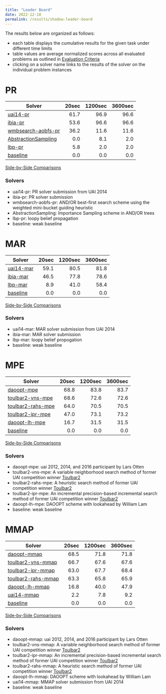 ```yaml
---
title: "Leader Board"
date: 2022-12-10
permalink: /results/shadow-leader-board
---
```




The results below are organized as follows:
- each table displays the cumulative results for the given task under different time limits
- table values are average normalized scores across all evaluated problems as outlined in [Evaluation Criteria](https://uaicompetition.github.io/uci-2022/results/evaluation-criteria/)
- clicking on a solver name links to the results of the solver on the individual problem instances 


# PR

|                               Solver                               | 20sec | 1200sec | 3600sec |
| ------------------------------------------------------------------ | ----: | ------: | ------: |
| [uai14-pr](solver-scores/uai14-pr-scores.md)                       |  61.7 |    96.9 |    96.6 |
| [ibia-pr](solver-scores/ibia-pr-scores.md)                         |  53.6 |    96.6 |    96.6 |
| [wmbsearch-aobfs-pr](solver-scores/wmbsearch-aobfs-pr-scores.md)   |  36.2 |    11.6 |    11.6 |
| [AbstractionSampling](solver-scores/AbstractionSampling-scores.md) |   0.0 |     8.1 |     2.0 |
| [lbp-pr](solver-scores/lbp-pr-scores.md)                           |   5.8 |     2.0 |     2.0 |
| [baseline](solver-scores/baseline-scores.md)                       |   0.0 |     0.0 |     0.0 |

[Side-by-Side Comparisons](solver-scores/PR-scores-comparison.md)

### Solvers

- uai14-pr: PR solver submission from UAI 2014
- ibia-pr: PR solver submission
- wmbsearch-aobfs-pr: AND/OR best-first search scheme using the weighted mini-bucket guiding heuristic
- AbstractionSampling: Importance Sampling scheme in AND/OR trees
- lbp-pr: loopy belief propagation
- baseline: weak baseline

# MAR

|                     Solver                     | 20sec | 1200sec | 3600sec |
| ---------------------------------------------- | ----: | ------: | ------: |
| [uai14-mar](solver-scores/uai14-mar-scores.md) |  59.1 |    80.5 |    81.8 |
| [ibia-mar](solver-scores/ibia-mar-scores.md)   |  46.5 |    77.8 |    78.6 |
| [lbp-mar](solver-scores/lbp-mar-scores.md)     |   8.9 |    41.0 |    58.4 |
| [baseline](solver-scores/baseline-scores.md)   |   0.0 |     0.0 |     0.0 |

[Side-by-Side Comparisons](solver-scores/MAR-scores-comparison.md)

### Solvers

- uai14-mar: MAR solver submission from UAI 2014
- ibia-mar: MAR solver submission
- lbp-mar: loopy belief propogation
- baseline: weak baseline

# MPE

|                             Solver                             | 20sec | 1200sec | 3600sec |
| -------------------------------------------------------------- | ----: | ------: | ------: |
| [daoopt-mpe](solver-scores/daoopt-mpe-scores.md)               |  68.8 |    83.8 |    83.7 |
| [toulbar2-vns-mpe](solver-scores/toulbar2-vns-mpe-scores.md)   |  68.6 |    72.6 |    72.6 |
| [toulbar2-rahs-mpe](solver-scores/toulbar2-rahs-mpe-scores.md) |  64.0 |    70.5 |    70.5 |
| [toulbar2-ipr-mpe](solver-scores/toulbar2-ipr-mpe-scores.md)   |  47.0 |    73.1 |    73.2 |
| [daoopt-lh-mpe](solver-scores/daoopt-lh-mpe-scores.md)         |  16.7 |    31.5 |    31.5 |
| [baseline](solver-scores/baseline-scores.md)                   |   0.0 |     0.0 |     0.0 |

[Side-by-Side Comparisons](solver-scores/MPE-scores-comparison.md)

### Solvers

- daoopt-mpe: uai 2012, 2014, and 2016 participant by Lars Otten
- toulbar2-vns-mpe: A variable neighborhood search method of former UAI competition winner [Toulbar2](https://github.com/toulbar2/toulbar2)
- toulbar2-rahs-mpe: A heuristic search method of former UAI competition winner [Toulbar2](https://github.com/toulbar2/toulbar2)
- toulbar2-ipr-mpe: An incremental precision-based incremental search method of former UAI competition winner [Toulbar2](https://github.com/toulbar2/toulbar2)
- daoopt-lh-mpe: DAOOPT scheme with lookahead by William Lam
- baseline: weak baseline

# MMAP

|                              Solver                              | 20sec | 1200sec | 3600sec |
| ---------------------------------------------------------------- | ----: | ------: | ------: |
| [daoopt-mmap](solver-scores/daoopt-mmap-scores.md)               |  68.5 |    71.8 |    71.8 |
| [toulbar2-vns-mmap](solver-scores/toulbar2-vns-mmap-scores.md)   |  66.7 |    67.6 |    67.6 |
| [toulbar2-ipr-mmap](solver-scores/toulbar2-ipr-mmap-scores.md)   |  63.0 |    67.7 |    68.4 |
| [toulbar2-rahs-mmap](solver-scores/toulbar2-rahs-mmap-scores.md) |  63.3 |    65.8 |    65.9 |
| [daoopt-lh-mmap](solver-scores/daoopt-lh-mmap-scores.md)         |  16.8 |    40.0 |    47.9 |
| [uai14-mmap](solver-scores/uai14-mmap-scores.md)                 |   2.2 |     7.8 |     9.2 |
| [baseline](solver-scores/baseline-scores.md)                     |   0.0 |     0.0 |     0.0 |

[Side-by-Side Comparisons](solver-scores/MMAP-scores-comparison.md)

### Solvers

- daoopt-mmap: uai 2012, 2014, and 2016 participant by Lars Otten
- toulbar2-vns-mmap: A variable neighborhood search method of former UAI competition winner [Toulbar2](https://github.com/toulbar2/toulbar2)
- toulbar2-ipr-mmap: An incremental precision-based incremental search method of former UAI competition winner [Toulbar2](https://github.com/toulbar2/toulbar2)
- toulbar2-rahs-mmap: A heuristic search method of former UAI competition winner [Toulbar2](https://github.com/toulbar2/toulbar2)
- daoopt-lh-mmap: DAOOPT scheme with lookahead by William Lam
- uai14-mmap: MMAP solver submission from UAI 2014
- baseline: weak baseline

